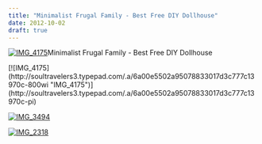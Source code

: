 ```yaml
---
title: "Minimalist Frugal Family - Best Free DIY Dollhouse"
date: 2012-10-02
draft: true
---
```


[![IMG_4175](https://soultravelers3.typepad.com/.a/6a00e5502a95078833017ee3ece49a970d-200wi "IMG_4175")](http://soultravelers3.typepad.com/.a/6a00e5502a95078833017ee3ece49a970d-pi)Minimalist Frugal Family - 
Best Free DIY Dollhouse

<!--more--> [![IMG_4175](http://soultravelers3.typepad.com/.a/6a00e5502a95078833017d3c777c13970c-800wi "IMG_4175")](http://soultravelers3.typepad.com/.a/6a00e5502a95078833017d3c777c13970c-pi)  
  
[![IMG_3494](http://soultravelers3.typepad.com/.a/6a00e5502a95078833017ee3ecfd3c970d-800wi "IMG_3494")](http://soultravelers3.typepad.com/.a/6a00e5502a95078833017ee3ecfd3c970d-pi)  
  
[![IMG_2318](http://soultravelers3.typepad.com/.a/6a00e5502a95078833017ee3ecfe21970d-800wi "IMG_2318")](http://soultravelers3.typepad.com/.a/6a00e5502a95078833017ee3ecfe21970d-pi)
